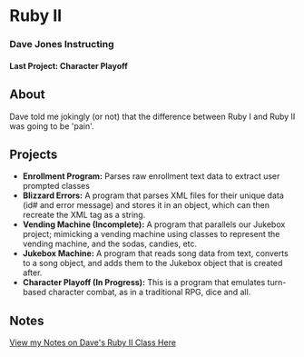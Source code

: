 # Ruby II
### Dave Jones Instructing
#### Last Project: Character Playoff

## About
Dave told me jokingly (or not) that the difference between Ruby I and Ruby II was going to be 'pain'.

## Projects

* **Enrollment Program:** Parses raw enrollment text data to extract user prompted classes
* **Blizzard Errors:** A program that parses XML files for their unique data (id# and error message) and stores it in an object, which can then recreate the XML tag as a string.
* **Vending Machine (Incomplete):** A program that parallels our Jukebox project; mimicking a vending machine using classes to represent the vending machine, and the sodas, candies, etc.
* **Jukebox Machine:** A program that reads song data from text, converts to a song object, and adds them to the Jukebox object that is created after.
* **Character Playoff (In Progress):** This is a program that emulates turn-based character combat, as in a traditional RPG, dice and all. 

## Notes

[View my Notes on Dave's Ruby II Class Here](https://docs.google.com/document/d/1Lmy-s1WlBEDtflSvuO_TSXH8-xZh983uts1IHR1t_2w/edit?usp=sharing "Dennis's Ruby II Notes")
